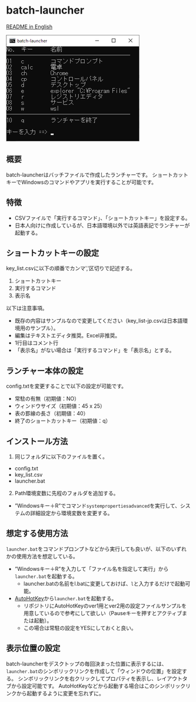 # batch-launcher

[README in English](README-en.md)

![batch-launcher](png/launcher-jp.png)

## 概要
batch-launcherはバッチファイルで作成したランチャーです。
ショートカットキーでWindowsのコマンドやアプリを実行することが可能です。

## 特徴
* CSVファイルで「実行するコマンド」、「ショートカットキー」を設定する。
* 日本人向けに作成しているが、日本語環境以外では英語表記でランチャーが起動する。

## ショートカットキーの設定
key_list.csvに以下の順番でカンマ','区切りで記述する。

1. ショートカットキー
2. 実行するコマンド
3. 表示名

以下は注意事項。

* 既存の内容はサンプルなので変更してください（key_list-jp.csvは日本語環境用のサンプル）。
* 編集はテキストエディタ推奨。Excel非推奨。
* 1行目はコメント行
* 「表示名」がない場合は「実行するコマンド」を「表示名」とする。

## ランチャー本体の設定
config.txtを変更することで以下の設定が可能です。
* 常駐の有無（初期値：NO）
* ウィンドウサイズ（初期値：45 x 25）
* 表の罫線の長さ（初期値：40）
* 終了のショートカットキー（初期値：q）

## インストール方法
1. 同じフォルダに以下のファイルを置く。
* config.txt
* key_list.csv
* launcher.bat

2. Path環境変数に先程のフォルダを追加する。
* ”Windowsキー＋R”でコマンド`systempropertiesadvanced`を実行して、システムの詳細設定から環境変数を変更する。

## 想定する使用方法
`launcher.bat`をコマンドプロンプトなどから実行しても良いが、以下のいずれかの使用方法を想定している。
* ”Windowsキー＋R”を入力して「ファイル名を指定して実行」から`launcher.bat`を起動する。
  * launcher.batの名前をl.batに変更しておけば、`l`と入力するだけで起動可能。
* [AutoHotKey](https://www.autohotkey.com/)から`launcher.bat`を起動する。
  * リポジトリにAutoHotKeyのver1用とver2用の設定ファイルサンプルを用意しているので参考にして欲しい（Pauseキーを押すとアクティブまたは起動）。
  * この場合は常駐の設定をYESにしておくと良い。

## 表示位置の設定
batch-launcherをデスクトップの毎回決まった位置に表示するには、
`launcher.bat`のシンボリックリンクを作成して「ウィンドウの位置」を設定する。
シンボリックリンクを右クリックしてプロパティを表示し、レイアウトタブから設定可能です。
AutoHotKeyなどから起動する場合はこのシンボリックリンクから起動するように変更を忘れずに。
